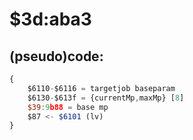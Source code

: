 ﻿
# $3d:aba3


## (pseudo)code:
```js
{
	$6110-$6116 = targetjob baseparam
	$6130-$613f = {currentMp,maxMp} [8]
	$39:9b88 = base mp
	$87 <- $6101 (lv)
}
```



